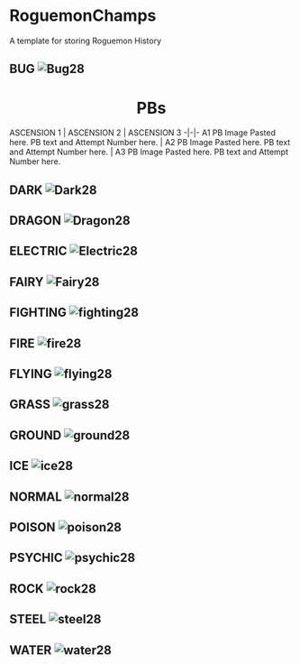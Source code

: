 # RoguemonChamps
A template for storing Roguemon History

## BUG ![Bug28](https://github.com/user-attachments/assets/b5963fc5-0353-4db5-ac2b-7aa3aa087b7b)

<h1 align="center">PBs</h1>
ASCENSION 1 | ASCENSION 2 | ASCENSION 3
-|-|-
A1 PB Image Pasted here. PB text and Attempt Number here. | A2 PB Image Pasted here. PB text and Attempt Number here. | A3 PB Image Pasted here. PB text and Attempt Number here.

## DARK ![Dark28](https://github.com/user-attachments/assets/babbef5b-512d-492b-a822-731ea7ea1bb3)

## DRAGON ![Dragon28](https://github.com/user-attachments/assets/60ea4c77-d95e-45ef-8e83-edafcf4ce28f)

## ELECTRIC ![Electric28](https://github.com/user-attachments/assets/82377c4d-bbd7-45d4-9bc5-974e37470b80)

## FAIRY ![Fairy28](https://github.com/user-attachments/assets/34699dbf-83f7-43d3-8522-5857def2e0e8)

## FIGHTING ![fighting28](https://github.com/user-attachments/assets/59c42579-60ad-450f-aa3e-84d2d1b68e8e)

## FIRE ![fire28](https://github.com/user-attachments/assets/3f5a112c-833a-482e-887c-90abd0d423ed)

## FLYING ![flying28](https://github.com/user-attachments/assets/0091a78b-c568-4344-8d50-402198d0fc46)

## GRASS ![grass28](https://github.com/user-attachments/assets/225e9901-8395-4f12-bb33-13b9f6dd7363)

## GROUND ![ground28](https://github.com/user-attachments/assets/3b596805-a353-498b-9342-ee593d57a5ad)

## ICE ![ice28](https://github.com/user-attachments/assets/3e163f04-172a-4c41-b785-cb01cd788407)

## NORMAL ![normal28](https://github.com/user-attachments/assets/cd762d28-bf83-4ec6-becc-2c802ecec5f2)

## POISON ![poison28](https://github.com/user-attachments/assets/3cd64092-e0b7-4948-acec-fc2b573a5fb0)

## PSYCHIC ![psychic28](https://github.com/user-attachments/assets/bfbaa0b9-61f3-44c6-9b2a-545c2c184a42)

## ROCK ![rock28](https://github.com/user-attachments/assets/5b80a45c-8180-4baa-b709-ffaafea0ae6e)

## STEEL ![steel28](https://github.com/user-attachments/assets/dcbadf11-543a-42c4-9465-ddde9d09d97d)

## WATER ![water28](https://github.com/user-attachments/assets/97f19c51-aa22-44dd-b847-dd62d06700b3)


